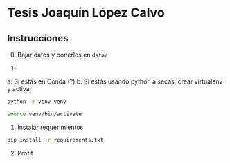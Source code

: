 # Tesis Joaquín López Calvo


## Instrucciones

0. Bajar datos y ponerlos en `data/`

1.

a. Si estás en Conda (?)
b. Si estás usando python a secas, crear virtualenv y activar

```bash
python -m venv venv

source venv/bin/activate
```


1. Instalar requerimientos

```bash
pip install -r requirements.txt
```

2. Profit
